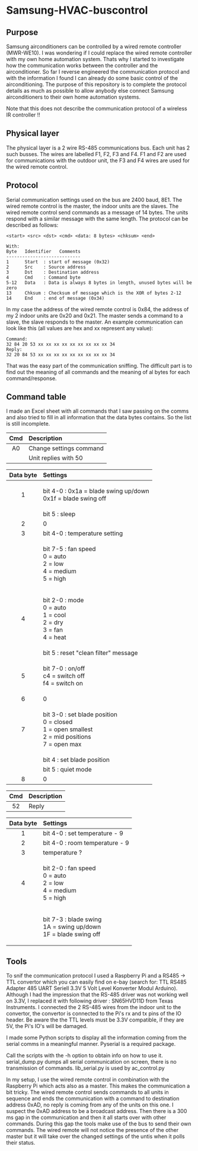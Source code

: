 # Samsung-HVAC-buscontrol
## Purpose
Samsung airconditioners can be controlled by a wired remote controller (MWR-WE10). I was wondering if I could replace the wired remote controller with my own home automation system. Thats why I started to investigate how the communication works between the controller and the airconditioner.
So far I reverse engineered the communication protocol and with the information I found I can already do some basic control of the airconditioning. The purpose of this repository is to complete the protocol details as much as possible to allow anybody else connect Samsung airconditioners to their own home automation systems.

Note that this does not describe the communication protocol of a wireless IR controller !!

## Physical layer
The physical layer is a 2 wire RS-485 communications bus. Each unit has 2 such busses. The wires are labelled F1, F2, F3 and F4. F1 and F2 are used for communications with the outdoor unit, the F3 and F4 wires are used for the wired remote control.

## Protocol
Serial communication settings used on the bus are 2400 baud, 8E1. The wired remote control is the master, the indoor units are the slaves. The wired remote control send commands as a message of 14 bytes. The units respond with a similar message with the same length.
The protocol can be described as follows:

```
<start> <src> <dst> <cmd> <data: 8 bytes> <chksum> <end>

With:
Byte   Identifier   Comments
----------------------------
1      Start  : start of message (0x32)
2      Src    : Source address
3      Dst    : Destination address
4      Cmd    : Command byte
5-12   Data   : Data is always 8 bytes in length, unused bytes will be zero
13     Chksum : Checksum of message which is the XOR of bytes 2-12
14     End    : end of message (0x34)
```

In my case the address of the wired remote control is 0x84, the address of my 2 indoor units are 0x20 and 0x21.
The master sends a command to a slave, the slave responds to the master.
An example communication can look like this (all values are hex and xx represent any value):

```
Command:
32 84 20 53 xx xx xx xx xx xx xx xx xx 34
Reply:
32 20 84 53 xx xx xx xx xx xx xx xx xx 34
```

That was the easy part of the communication sniffing. The difficult part is to find out the meaning of all commands and the meaning of al bytes for each command/response.

## Command table
I made an Excel sheet with all commands that I saw passing on the comms and also tried to fill in all information that the data bytes contains. So the list is still incomplete.

| Cmd | Description |
| :---: | :--- |
| A0  | Change settings command |
|     | Unit replies with 50 |

| Data byte | Settings |
| :---: | :--- |
| 1 | <p>bit 4-0 : 0x1a = blade swing up/down<br>0x1f = blade swing off</p> |
|   | bit 5 : sleep |
| 2 | 0 |
| 3 | bit 4-0 : temperature setting |
|   | <p>bit 7-5 : fan speed<br>0 = auto<br>2 = low<br>4 = medium<br>5 = high</p> |
| 4 | <p>bit 2-0 : mode<br>0 = auto<br>1 = cool<br>2 = dry<br>3 = fan<br>4 = heat</p> |
|   | bit 5 : reset "clean filter" message |
| 5 | <p>bit 7-0 : on/off<br>c4 = switch off<br>f4 = switch on</p> |
| 6 | 0 |
| 7 | <p>bit 3-0 : set blade position<br>0 = closed<br>1 = open smallest<br>2 = mid positions<br>7 = open max</p> |
|   | bit 4 : set blade position |
|   | bit 5 : quiet mode |
| 8 | 0 |

| Cmd | Description |
| :---: | :--- |
| 52  | Reply  |

| Data byte | Settings |
| :---: | :--- |
| 1 | bit 4-0 : set temperature - 9 |
| 2 | bit 4-0 : room temperature - 9 |
| 3 | temperature ? |
| 4 | <p>bit 2-0 : fan speed<br>0 = auto<br>2 = low<br>4 = medium<br>5 = high</p> |
|   | <p>bit 7-3 : blade swing<br>1A = swing up/down<br>1F = blade swing off</p> |


## Tools
To snif the communication protocol I used a Raspberry Pi and a RS485 -> TTL convertor which you can easily find on e-bay (search for: TTL RS485 Adapter 485 UART Seriell 3.3V 5 Volt Level Konverter Modul Arduino). Although I had the impression that the RS-485 driver was not working well on 3.3V, I replaced it with following driver : SN65HVD11D from Texas Instruments. I connected the 2 RS-485 wires from the indoor unit to the convertor, the convertor is connected to the Pi's rx and tx pins of the IO header. Be aware the the TTL levels must be 3.3V compatible, if they are 5V, the Pi's IO's will be damaged.

I made some Python scripts to display all the information coming from the serial comms in a meaningful manner.
Pyserial is a required package.

Call the scripts with the -h option to obtain info on how to use it.
serial_dump.py dumps all serial communication on screen, there is no transmission of commands.
lib_serial.py is used by ac_control.py 

In my setup, I use the wired remote control in combination with the Raspberry Pi which acts also as a master. This makes the communication a bit tricky. The wired remote control sends commands to all units in sequence and ends the communication with a command to destination address 0xAD, no reply is coming from any of the units on this one. I suspect the 0xAD address to be a broadcast address. Then there is a 300 ms gap in the communication and then it all starts over with other commands. During this gap the tools make use of the bus to send their own commands. The wired remote will not notice the presence of the other master but it will take over the changed settings of the untis when it polls their status.
